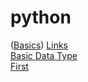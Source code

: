 # python
([Basics](https://nbviewer.jupyter.org/github/thanojk/python/blob/master/Basics.ipynb))
[Links](https://nbviewer.jupyter.org/github/thanojk/python/blob/master/TestLinks.ipynb)  
[Basic Data Type](https://nbviewer.jupyter.org/github/thanojk/python/blob/master/TestLinks.ipynb#bdt)  
[First](https://nbviewer.jupyter.org/github/thanojk/python/blob/master/TestLinks.ipynb#first)  
